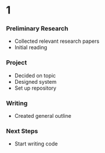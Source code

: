 # 1

### Preliminary Research
- Collected relevant research papers
- Initial reading

### Project
- Decided on topic
- Designed system
- Set up repository

### Writing
- Created general outline

### Next Steps
- Start writing code